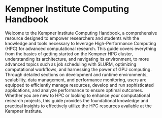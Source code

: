 # Kempner Institute Computing Handbook

Welcome to the Kempner Institute Computing Handbook, a comprehensive resource designed to empower researchers and students with the knowledge and tools necessary to leverage High-Performance Computing (HPC) for advanced computational research. This guide covers everything from the basics of getting started on the Kempner HPC cluster, understanding its architecture, and navigating its environment, to more advanced topics such as job scheduling with SLURM, optimizing computational workflows, and harnessing the power of GPU computing. Through detailed sections on development and runtime environments, scalability, data management, and performance monitoring, users are equipped to efficiently manage resources, develop and run sophisticated applications, and analyze performance to ensure optimal outcomes. Whether you are new to HPC or looking to enhance your computational research projects, this guide provides the foundational knowledge and practical insights to effectively utilize the HPC resources available at the Kempner Institute.